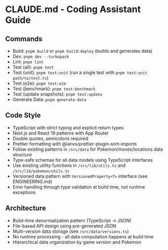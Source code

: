 # CLAUDE.md - Coding Assistant Guide

## Commands
- Build: `pnpm build` or `pnpm build:deploy` (builds and generates data)
- Dev: `pnpm dev --turbopack`
- Lint: `pnpm lint`
- Test (all): `pnpm test`
- Test (unit): `pnpm test:unit` (run a single test with `pnpm test:unit path/to/test.ts`)
- Test (e2e): `pnpm test:e2e`
- Test (benchmark): `pnpm test:benchmark`
- Test (update snapshots): `pnpm test:update`
- Generate Data: `pnpm generate-data`

## Code Style
- TypeScript with strict typing and explicit return types
- Next.js and React 19 patterns with App Router
- Double quotes, semicolons required
- Prettier formatting with @ianvs/prettier-plugin-sort-imports
- Follow existing patterns in `/src/data` for Pokemon/moves/locations data structure
- Type-safe schemas for all data models using TypeScript interfaces
- Use existing utility functions in `/src/lib/utils.ts` and `/src/lib/pokemon/utils.ts`
- Versioned data pattern with `VersionedProperty<T>` interface (see ENGINEERING.md)
- Error handling through type validation at build time, not runtime exceptions

## Architecture
- Build-time denormalization pattern (TypeScript → JSON)
- File-based API design using pre-generated JSON
- Multi-version data storage (see `/src/data/versions.ts`)
- No runtime processing - all data computation happens at build time
- Hierarchical data organization by game version and Pokemon
